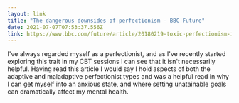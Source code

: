 ```yaml
---
layout: link 
title: "The dangerous downsides of perfectionism - BBC Future" 
date: 2021-07-07T07:53:37.556Z 
link: https://www.bbc.com/future/article/20180219-toxic-perfectionism-is-on-the-rise 
---
```


I've always regarded myself as a perfectionist, and as I've recently started exploring this trait in my CBT sessions I can see that it isn't necessarily  helpful. Having read this article I would say I hold aspects of both the adaptive and maladaptive perfectionist types and was a helpful read in why I can get myself into an anxious state, and where setting unatainable goals can dramatically affect my mental health.